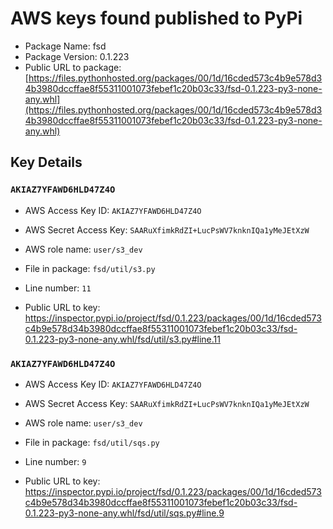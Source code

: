 # AWS keys found published to PyPi

* Package Name: fsd
* Package Version: 0.1.223
* Public URL to package: [https://files.pythonhosted.org/packages/00/1d/16cded573c4b9e578d34b3980dccffae8f55311001073febef1c20b03c33/fsd-0.1.223-py3-none-any.whl](https://files.pythonhosted.org/packages/00/1d/16cded573c4b9e578d34b3980dccffae8f55311001073febef1c20b03c33/fsd-0.1.223-py3-none-any.whl)

## Key Details

### `AKIAZ7YFAWD6HLD47Z4O`

* AWS Access Key ID: `AKIAZ7YFAWD6HLD47Z4O`
* AWS Secret Access Key: `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` 
* AWS role name: `user/s3_dev`
* File in package: `fsd/util/s3.py`
* Line number: `11`

* Public URL to key: https://inspector.pypi.io/project/fsd/0.1.223/packages/00/1d/16cded573c4b9e578d34b3980dccffae8f55311001073febef1c20b03c33/fsd-0.1.223-py3-none-any.whl/fsd/util/s3.py#line.11



### `AKIAZ7YFAWD6HLD47Z4O`

* AWS Access Key ID: `AKIAZ7YFAWD6HLD47Z4O`
* AWS Secret Access Key: `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` 
* AWS role name: `user/s3_dev`
* File in package: `fsd/util/sqs.py`
* Line number: `9`

* Public URL to key: https://inspector.pypi.io/project/fsd/0.1.223/packages/00/1d/16cded573c4b9e578d34b3980dccffae8f55311001073febef1c20b03c33/fsd-0.1.223-py3-none-any.whl/fsd/util/sqs.py#line.9


